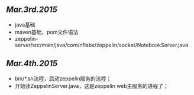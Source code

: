 ## ***Mar.3rd.2015***

- java基础
- maven基础，pom文件语法
- zeppelin-server/src/main/java/com/nflabs/zeppelin/socket/NotebookServer.java

## ***Mar.4th.2015***

- bin/*.sh流程，启动zeppelin服务的流程；
- 开始读ZeppelinServer.java，这是zeppelin web主服务的进程了；